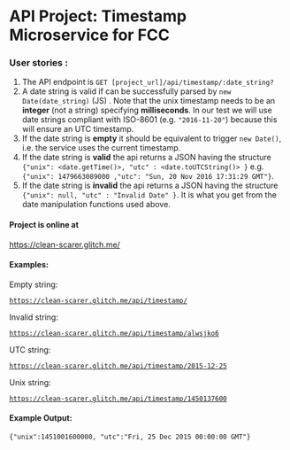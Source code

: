 
# API Project: Timestamp Microservice for FCC

### User stories :

1. The API endpoint is `GET [project_url]/api/timestamp/:date_string?`
2. A date string is valid if can be successfully parsed by `new Date(date_string)` (JS) . Note that the unix timestamp needs to be an **integer** (not a string) specifying **milliseconds**. In our test we will use date strings compliant with ISO-8601 (e.g. `"2016-11-20"`) because this will ensure an UTC timestamp.
3. If the date string is **empty** it should be equivalent to trigger `new Date()`, i.e. the service uses the current timestamp.
4. If the date string is **valid** the api returns a JSON having the structure 
`{"unix": <date.getTime()>, "utc" : <date.toUTCString()> }`
e.g. `{"unix": 1479663089000 ,"utc": "Sun, 20 Nov 2016 17:31:29 GMT"}`.
5. If the date string is **invalid** the api returns a JSON having the structure `{"unix": null, "utc" : "Invalid Date" }`. It is what you get from the date manipulation functions used above.

#### Project is online at 

https://clean-scarer.glitch.me/

#### Examples:

<p>Empty string:</p><code><a href="https://clean-scarer.glitch.me/api/timestamp/" target="_blank">https://clean-scarer.glitch.me/api/timestamp/</a></code>

<p>Invalid string:</p><code><a href="https://clean-scarer.glitch.me/api/timestamp/alwsjko6" target="_blank">https://clean-scarer.glitch.me/api/timestamp/alwsjko6</a></code>

<p>UTC string:</p><code><a href="https://clean-scarer.glitch.me/api/timestamp/2015-12-25" target="_blank">https://clean-scarer.glitch.me/api/timestamp/2015-12-25</a></code>

<p>Unix string:</p><code><a href="https://clean-scarer.glitch.me/api/timestamp/1450137600" target="_blank">https://clean-scarer.glitch.me/api/timestamp/1450137600</a></code>

#### Example Output:

`{"unix":1451001600000, "utc":"Fri, 25 Dec 2015 00:00:00 GMT"}`

